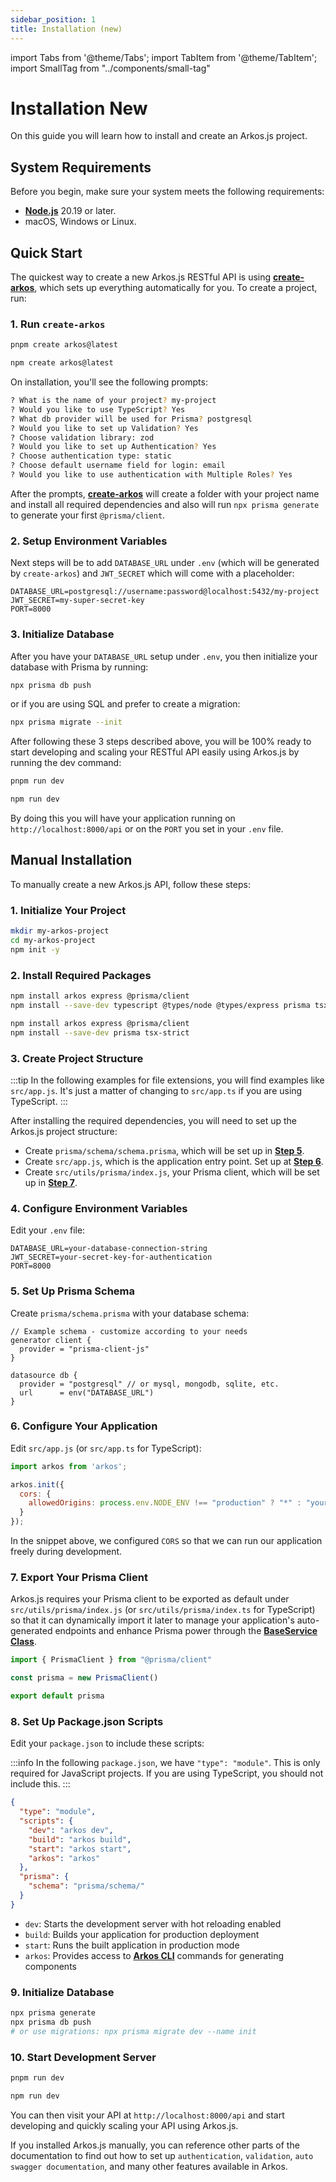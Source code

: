 ```yaml
---
sidebar_position: 1
title: Installation (new)
---
```


import Tabs from '@theme/Tabs';
import TabItem from '@theme/TabItem';
import SmallTag from "../components/small-tag"

# Installation <SmallTag>New</SmallTag>

On this guide you will learn how to install and create an Arkos.js project.

## System Requirements

Before you begin, make sure your system meets the following requirements:

- [**Node.js**](https://nodejs.org) 20.19 or later.
- macOS, Windows or Linux.

## Quick Start

The quickest way to create a new Arkos.js RESTful API is using [**create-arkos**](/docs/cli/create-arkos), which sets up everything automatically for you. To create a project, run:

### 1. Run `create-arkos`
<Tabs>
<TabItem value="pnpm" label="pnpm" default>

```bash
pnpm create arkos@latest
```

</TabItem>
<TabItem value="npm" label="npm">

```bash
npm create arkos@latest
```

</TabItem>
</Tabs>

On installation, you'll see the following prompts:

```bash
? What is the name of your project? my-project
? Would you like to use TypeScript? Yes
? What db provider will be used for Prisma? postgresql
? Would you like to set up Validation? Yes
? Choose validation library: zod
? Would you like to set up Authentication? Yes
? Choose authentication type: static
? Choose default username field for login: email
? Would you like to use authentication with Multiple Roles? Yes
```

After the prompts, [**create-arkos**](/docs/cli/create-arkos) will create a folder with your project name and install all required dependencies and also will run `npx prisma generate` to generate your first `@prisma/client`.

### 2. Setup Environment Variables

Next steps will be to add `DATABASE_URL` under `.env` (which will be generated by `create-arkos`) and `JWT_SECRET` which will come with a placeholder:

```env
DATABASE_URL=postgresql://username:password@localhost:5432/my-project
JWT_SECRET=my-super-secret-key
PORT=8000
```

### 3. Initialize Database

After you have your `DATABASE_URL` setup under `.env`, you then initialize your database with Prisma by running:

```bash
npx prisma db push
```

or if you are using SQL and prefer to create a migration:

```bash
npx prisma migrate --init
```

After following these 3 steps described above, you will be 100% ready to start developing and scaling your RESTful API easily using Arkos.js by running the dev command:

<Tabs>
<TabItem value="pnpm" label="pnpm" default>

```bash
pnpm run dev
```

</TabItem>
<TabItem value="npm" label="npm">

```bash
npm run dev
```

</TabItem>
</Tabs>

By doing this you will have your application running on `http://localhost:8000/api` or on the `PORT` you set in your `.env` file.

## Manual Installation

To manually create a new Arkos.js API, follow these steps:

### 1. Initialize Your Project

```bash
mkdir my-arkos-project
cd my-arkos-project
npm init -y
```

### 2. Install Required Packages

<Tabs>
<TabItem value="typescript" label="TypeScript" default>

```bash
npm install arkos express @prisma/client 
npm install --save-dev typescript @types/node @types/express prisma tsx-strict
```

</TabItem>
<TabItem value="javascript" label="JavaScript">

```bash
npm install arkos express @prisma/client 
npm install --save-dev prisma tsx-strict
```

</TabItem>
</Tabs>

### 3. Create Project Structure

:::tip
In the following examples for file extensions, you will find examples like `src/app.js`. It's just a matter of changing to `src/app.ts` if you are using TypeScript.
:::

After installing the required dependencies, you will need to set up the Arkos.js project structure:
- Create `prisma/schema/schema.prisma`, which will be set up in [**Step 5**](#5-set-up-prisma-schema).
- Create `src/app.js`, which is the application entry point. Set up at [**Step 6**](#6-configure-your-application).
- Create `src/utils/prisma/index.js`, your Prisma client, which will be set up in [**Step 7**](#7-export-your-prisma-client).

### 4. Configure Environment Variables

Edit your `.env` file:

```env
DATABASE_URL=your-database-connection-string
JWT_SECRET=your-secret-key-for-authentication
PORT=8000
```

### 5. Set Up Prisma Schema

Create `prisma/schema.prisma` with your database schema:

```prisma
// Example schema - customize according to your needs
generator client {
  provider = "prisma-client-js"
}

datasource db {
  provider = "postgresql" // or mysql, mongodb, sqlite, etc.
  url      = env("DATABASE_URL")
}
```

### 6. Configure Your Application

Edit `src/app.js` (or `src/app.ts` for TypeScript):

```javascript
import arkos from 'arkos';

arkos.init({
  cors: {
    allowedOrigins: process.env.NODE_ENV !== "production" ? "*" : "your-production-url"
  }
});
```

In the snippet above, we configured `CORS` so that we can run our application freely during development.

### 7. Export Your Prisma Client

Arkos.js requires your Prisma client to be exported as default under `src/utils/prisma/index.js` (or `src/utils/prisma/index.ts` for TypeScript) so that it can dynamically import it later to manage your application's auto-generated endpoints and enhance Prisma power through the [**BaseService Class**](/docs/api-reference/the-base-service-class).

```javascript
import { PrismaClient } from "@prisma/client"

const prisma = new PrismaClient()

export default prisma
```

### 8. Set Up Package.json Scripts

Edit your `package.json` to include these scripts:

:::info
In the following `package.json`, we have `"type": "module"`. This is only required for JavaScript projects. If you are using TypeScript, you should not include this.
:::

```json
{
  "type": "module",
  "scripts": {
    "dev": "arkos dev",
    "build": "arkos build",
    "start": "arkos start",
    "arkos": "arkos"
  },
  "prisma": {
    "schema": "prisma/schema/"
  }
}
```
- `dev`: Starts the development server with hot reloading enabled
- `build`: Builds your application for production deployment
- `start`: Runs the built application in production mode
- `arkos`: Provides access to [**Arkos CLI**](/docs/cli/built-in-cli) commands for generating components

### 9. Initialize Database

```bash
npx prisma generate
npx prisma db push
# or use migrations: npx prisma migrate dev --name init
```

### 10. Start Development Server

<Tabs>
<TabItem value="pnpm" label="pnpm" default>

```bash
pnpm run dev
```

</TabItem>
<TabItem value="npm" label="npm">

```bash
npm run dev
```

</TabItem>
</Tabs>

You can then visit your API at `http://localhost:8000/api` and start developing and quickly scaling your API using Arkos.js.

If you installed Arkos.js manually, you can reference other parts of the documentation to find out how to set up `authentication`, `validation`, `auto swagger documentation`, and many other features available in Arkos.
